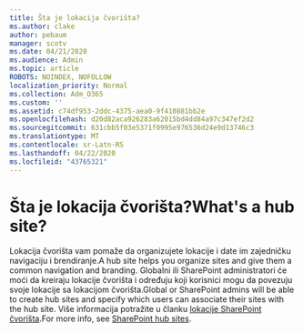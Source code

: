 ```yaml
---
title: Šta je lokacija čvorišta?
ms.author: clake
author: pebaum
manager: scotv
ms.date: 04/21/2020
ms.audience: Admin
ms.topic: article
ROBOTS: NOINDEX, NOFOLLOW
localization_priority: Normal
ms.collection: Adm_O365
ms.custom: ''
ms.assetid: c74df953-2ddc-4375-aea0-9f410881bb2e
ms.openlocfilehash: d20d82aca926283a62015bd4dd84a97c347ef2d2
ms.sourcegitcommit: 631cbb5f03e5371f0995e976536d24e9d13746c3
ms.translationtype: MT
ms.contentlocale: sr-Latn-RS
ms.lasthandoff: 04/22/2020
ms.locfileid: "43765321"
---
```

# <a name="whats-a-hub-site"></a><span data-ttu-id="d8091-102">Šta je lokacija čvorišta?</span><span class="sxs-lookup"><span data-stu-id="d8091-102">What's a hub site?</span></span>

<span data-ttu-id="d8091-103">Lokacija čvorišta vam pomaže da organizujete lokacije i date im zajedničku navigaciju i brendiranje.</span><span class="sxs-lookup"><span data-stu-id="d8091-103">A hub site helps you organize sites and give them a common navigation and branding.</span></span> <span data-ttu-id="d8091-104">Globalni ili SharePoint administratori će moći da kreiraju lokacije čvorišta i određuju koji korisnici mogu da povezuju svoje lokacije sa lokacijom čvorišta.</span><span class="sxs-lookup"><span data-stu-id="d8091-104">Global or SharePoint admins will be able to create hub sites and specify which users can associate their sites with the hub site.</span></span> <span data-ttu-id="d8091-105">Više informacija potražite u članku [lokacije SharePoint čvorišta](https://go.microsoft.com/fwlink/?linkid=869388).</span><span class="sxs-lookup"><span data-stu-id="d8091-105">For more info, see [SharePoint hub sites](https://go.microsoft.com/fwlink/?linkid=869388).</span></span>
  